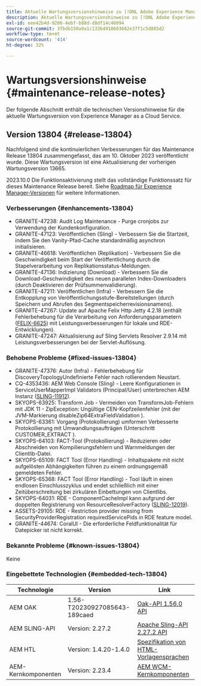```yaml
---
title: Aktuelle Wartungsversionshinweise zu [!DNL Adobe Experience Manager] as a Cloud Service.
description: Aktuelle Wartungsversionshinweise zu [!DNL Adobe Experience Manager] as a Cloud Service.
exl-id: eee42b4d-9206-4ebf-b88d-d8df14c46094
source-git-commit: 3fbdb150a9a1c133b4910603682e37f1c5d885d2
workflow-type: tm+mt
source-wordcount: '414'
ht-degree: 32%

---
```


# Wartungsversionshinweise {#maintenance-release-notes}

Der folgende Abschnitt enthält die technischen Versionshinweise für die aktuelle Wartungsversion von Experience Manager as a Cloud Service.

## Version 13804 {#release-13804}

Nachfolgend sind die kontinuierlichen Verbesserungen für das Maintenance Release 13804 zusammengefasst, das am 10. Oktober 2023 veröffentlicht wurde. Diese Wartungsversion ist eine Aktualisierung der vorherigen Wartungsversion 13665.

2023.10.0 Die Funktionsaktivierung stellt das vollständige Funktionssatz für dieses Maintenance Release bereit. Siehe [Roadmap für Experience Manager-Versionen](https://experienceleague.adobe.com/docs/experience-manager-release-information/aem-release-updates/update-releases-roadmap.html?lang=de) für weitere Informationen.

### Verbesserungen {#enhancements-13804}

* GRANITE-47238: Audit Log Maintenance - Purge cronjobs zur Verwendung der Kundenkonfiguration.
* GRANITE-47123: Veröffentlichen (Sling) - Verbessern Sie die Startzeit, indem Sie den Vanity-Pfad-Cache standardmäßig asynchron initialisieren.
* GRANITE-46618: Veröffentlichen (Replikation) - Verbessern Sie die Geschwindigkeit beim Start der Veröffentlichung durch die Stapelverarbeitung von Replikationsstatus-Meldungen.
* GRANITE-47136: Indizierung (Download) - Verbessern Sie die Download-Geschwindigkeit des neuen parallelen Index-Downloaders (durch Deaktivieren der Prüfsummenvalidierung).
* GRANITE-47211: Veröffentlichen (Infra) - Verbessern Sie die Entkopplung von Veröffentlichungsstufe-Bereitstellungen (durch Speichern und Abrufen des Segmentspeicherrevisionsnamens).
* GRANITE-47267: Update auf Apache Felix Http Jetty 4.2.18 (enthält Fehlerbehebung für die Verarbeitung von Anforderungsparametern ([FELIX-6625](https://issues.apache.org/jira/browse/FELIX-6625)) mit Leistungsverbesserungen für lokale und RDE-Entwicklungen).
* GRANITE-47247: Aktualisierung auf Sling Servlets Resolver 2.9.14 mit Leistungsverbesserungen bei der Servlet-Auflösung.

### Behobene Probleme {#fixed-issues-13804}

* GRANITE-47376: Autor (Infra) - Fehlerbehebung für DiscoveryTopologyUndefinierte Fehler nach rollierendem Neustart.
* CQ-4353436: AEM Web Console (Sling) - Leere Konfigurationen in ServiceUserMapperImpl Validators (Principal/User) unterbrechen AEM Instanz ([SLING-11912](https://issues.apache.org/jira/browse/SLING-11912)).
* SKYOPS-63925: Transform Job - Vermeiden von TransformJob-Fehlern mit JDK 11 - ZipException: Ungültige CEN-Kopfzeilenfehler (mit der JVM-Markierung disableZip64ExtraFieldValidation ).
* SKYOPS-63361: Vorgang (Protokollierung) umformen Verbesserte Protokollierung mit Umwandlungsaufträgen (Unterschritt CUSTOMER_EXTRACT ).
* SKYOPS-64103: FACT-Tool (Protokollierung) - Reduzieren oder Abschneiden von Kompilierungsfehlern und Warnmeldungen der Clientlib-Datei.
* SKYOPS-65109: FACT Tool (Error Handling) - Inhaltspakete mit nicht aufgelösten Abhängigkeiten führen zu einem ordnungsgemäß gemeldeten Fehler.
* SKYOPS-65368: FACT Tool (Error Handling) - Tool läuft in einen endlosen Einschlusszyklus und endet schließlich mit einer Zeitüberschreitung bei zirkulären Einbettungen von Clientlibs.
* SKYOPS-64031: RDE - ComponentCacheImpl kann aufgrund der doppelten Registrierung von ResourceResolverFactory ([SLING-12019](https://issues.apache.org/jira/browse/SLING-12019)).
* ASSETS-29105: RDE - Restriction provider missing from SecurityProviderRegistration requiredServicePids in RDE feature model.
* GRANITE-44674: CoralUI - Die erforderliche Feldfunktionalität für Datepicker ist nicht korrekt.

### Bekannte Probleme {#known-issues-13804}

Keine

### Eingebettete Technologien {#embedded-tech-13804}

| Technologie | Version | Link |
|---|---|---|
| AEM OAK | 1.56-T20230927085643-189caed | [Oak-API 1.56.0 API](https://www.javadoc.io/doc/org.apache.jackrabbit/oak-api/1.56.0/index.html) |
| AEM SLING-API | Version: 2.27.2 | [Apache Sling-API 2.27.2 API](https://www.javadoc.io/doc/org.apache.sling/org.apache.sling.api/latest/index.html) |
| AEM HTL | Version: 1.4.20-1.4.0 | [Spezifikation von HTML-Vorlagensprachen](https://github.com/adobe/htl-spec) |
| AEM-Kernkomponenten | Version: 2.23.4 | [AEM WCM-Kernkomponenten](https://github.com/adobe/aem-core-wcm-components) |
